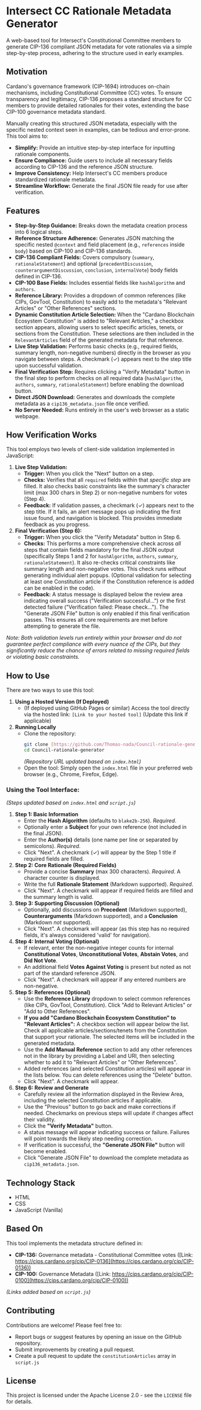 # Intersect CC Rationale Metadata Generator

A web-based tool for Intersect's Constitutional Committee members to generate CIP-136 compliant JSON metadata for vote rationales via a simple step-by-step process, adhering to the structure used in early examples.

## Motivation

Cardano's governance framework (CIP-1694) introduces on-chain mechanisms, including Constitutional Committee (CC) votes. To ensure transparency and legitimacy, CIP-136 proposes a standard structure for CC members to provide detailed rationales for their votes, extending the base CIP-100 governance metadata standard.

Manually creating this structured JSON metadata, especially with the specific nested context seen in examples, can be tedious and error-prone. This tool aims to:

* **Simplify:** Provide an intuitive step-by-step interface for inputting rationale components.
* **Ensure Compliance:** Guide users to include all necessary fields according to CIP-136 and the reference JSON structure.
* **Improve Consistency:** Help Intersect's CC members produce standardized rationale metadata.
* **Streamline Workflow:** Generate the final JSON file ready for use after verification.

## Features

* **Step-by-Step Guidance:** Breaks down the metadata creation process into 6 logical steps.
* **Reference Structure Adherence:** Generates JSON matching the specific nested `@context` and field placement (e.g., `references` inside `body`) based on CIP-100 and CIP-136 standards.
* **CIP-136 Compliant Fields:** Covers compulsory (`summary`, `rationaleStatement`) and optional (`precedentDiscussion`, `counterargumentDiscussion`, `conclusion`, `internalVote`) body fields defined in CIP-136.
* **CIP-100 Base Fields:** Includes essential fields like `hashAlgorithm` and `authors`.
* **Reference Library:** Provides a dropdown of common references (like CIPs, GovTool, Constitution) to easily add to the metadata's "Relevant Articles" or "Other References" sections.
* **Dynamic Constitution Article Selection:** When the "Cardano Blockchain Ecosystem Constitution" is added to "Relevant Articles," a checkbox section appears, allowing users to select specific articles, tenets, or sections from the Constitution. These selections are then included in the `RelevantArticles` field of the generated metadata for that reference.
* **Live Step Validation:** Performs basic checks (e.g., required fields, summary length, non-negative numbers) directly in the browser as you navigate between steps. A checkmark (✓) appears next to the step title upon successful validation.
* **Final Verification Step:** Requires clicking a "Verify Metadata" button in the final step to perform checks on all required data (`hashAlgorithm`, `authors`, `summary`, `rationaleStatement`) before enabling the download button.
* **Direct JSON Download:** Generates and downloads the complete metadata as a `cip136_metadata.json` file once verified.
* **No Server Needed:** Runs entirely in the user's web browser as a static webpage.

## How Verification Works

This tool employs two levels of client-side validation implemented in JavaScript:

1.  **Live Step Validation:**
    * **Trigger:** When you click the "Next" button on a step.
    * **Checks:** Verifies that all `required` fields within that *specific step* are filled. It also checks basic constraints like the summary's character limit (max 300 chars in Step 2) or non-negative numbers for votes (Step 4).
    * **Feedback:** If validation passes, a checkmark (✓) appears next to the step title. If it fails, an alert message pops up indicating the first issue found, and navigation is blocked. This provides immediate feedback as you progress.
2.  **Final Verification (Step 6):**
    * **Trigger:** When you click the "Verify Metadata" button in Step 6.
    * **Checks:** This performs a more comprehensive check across *all* steps that contain fields mandatory for the final JSON output (specifically Steps 1 and 2 for `hashAlgorithm`, `authors`, `summary`, `rationaleStatement`). It also re-checks critical constraints like summary length and non-negative votes. This check runs *without* generating individual alert popups. (Optional validation for selecting at least one Constitution article if the Constitution reference is added can be enabled in the code).
    * **Feedback:** A status message is displayed below the review area indicating overall success ("Verification successful...") or the first detected failure ("Verification failed: Please check..."). The "Generate JSON File" button is only enabled if this final verification passes. This ensures all core requirements are met before attempting to generate the file.

*Note: Both validation levels run entirely within your browser and do not guarantee perfect compliance with every nuance of the CIPs, but they significantly reduce the chance of errors related to missing required fields or violating basic constraints.*

## How to Use

There are two ways to use this tool:

1.  **Using a Hosted Version (If Deployed)**
    * (If deployed using GitHub Pages or similar) Access the tool directly via the hosted link: `[Link to your hosted tool]` (Update this link if applicable)
2.  **Running Locally**
    * Clone the repository:
        ```bash
        git clone [https://github.com/Thomas-nada/Council-rationale-generator.git](https://github.com/Thomas-nada/Council-rationale-generator.git)
        cd Council-rationale-generator
        ```
        *(Repository URL updated based on `index.html`)*
    * Open the tool: Simply open the `index.html` file in your preferred web browser (e.g., Chrome, Firefox, Edge).

### Using the Tool Interface:

*(Steps updated based on `index.html` and `script.js`)*

1.  **Step 1: Basic Information**
    * Enter the **Hash Algorithm** (defaults to `blake2b-256`). *Required*.
    * Optionally enter a **Subject** for your own reference (not included in the final JSON).
    * Enter the **Author(s)** details (one name per line or separated by semicolons). *Required*.
    * Click "Next". A checkmark (✓) will appear by the Step 1 title if required fields are filled.
2.  **Step 2: Core Rationale (Required Fields)**
    * Provide a concise **Summary** (max 300 characters). *Required*. A character counter is displayed.
    * Write the full **Rationale Statement** (Markdown supported). *Required*.
    * Click "Next". A checkmark will appear if required fields are filled and the summary length is valid.
3.  **Step 3: Supporting Discussion (Optional)**
    * Optionally, add discussions on **Precedent** (Markdown supported), **Counterarguments** (Markdown supported), and a **Conclusion** (Markdown *not* supported).
    * Click "Next". A checkmark will appear (as this step has no required fields, it's always considered 'valid' for navigation).
4.  **Step 4: Internal Voting (Optional)**
    * If relevant, enter the non-negative integer counts for internal **Constitutional Votes**, **Unconstitutional Votes**, **Abstain Votes**, and **Did Not Vote**.
    * An additional field **Votes Against Voting** is present but noted as not part of the standard reference JSON.
    * Click "Next". A checkmark will appear if any entered numbers are non-negative.
5.  **Step 5: References (Optional)**
    * Use the **Reference Library** dropdown to select common references (like CIPs, GovTool, Constitution). Click "Add to Relevant Articles" or "Add to Other References".
    * **If you add "Cardano Blockchain Ecosystem Constitution" to "Relevant Articles":** A checkbox section will appear below the list. Check all applicable articles/sections/tenets from the Constitution that support your rationale. The selected items will be included in the generated metadata.
    * Use the **Add Manual Reference** section to add any other references not in the library by providing a Label and URI, then selecting whether to add it to "Relevant Articles" or "Other References".
    * Added references (and selected Constitution articles) will appear in the lists below. You can delete references using the "Delete" button.
    * Click "Next". A checkmark will appear.
6.  **Step 6: Review and Generate**
    * Carefully review all the information displayed in the Review Area, including the selected Constitution articles if applicable.
    * Use the "Previous" button to go back and make corrections if needed. Checkmarks on previous steps will update if changes affect their validity.
    * Click the **"Verify Metadata"** button.
    * A status message will appear indicating success or failure. Failures will point towards the likely step needing correction.
    * If verification is successful, the **"Generate JSON File"** button will become enabled.
    * Click "Generate JSON File" to download the complete metadata as `cip136_metadata.json`.

## Technology Stack

* HTML
* CSS
* JavaScript (Vanilla)

## Based On

This tool implements the metadata structure defined in:

* **CIP-136:** Governance metadata - Constitutional Committee votes ([Link: https://cips.cardano.org/cip/CIP-0136](https://cips.cardano.org/cip/CIP-0136))
* **CIP-100:** Governance Metadata ([Link: https://cips.cardano.org/cip/CIP-0100](https://cips.cardano.org/cip/CIP-0100))

*(Links added based on `script.js`)*

## Contributing

Contributions are welcome! Please feel free to:

* Report bugs or suggest features by opening an issue on the GitHub repository.
* Submit improvements by creating a pull request.
* Create a pull request to update the `constitutionArticles` array in `script.js`

## License

This project is licensed under the Apache License 2.0 - see the `LICENSE` file for details.
